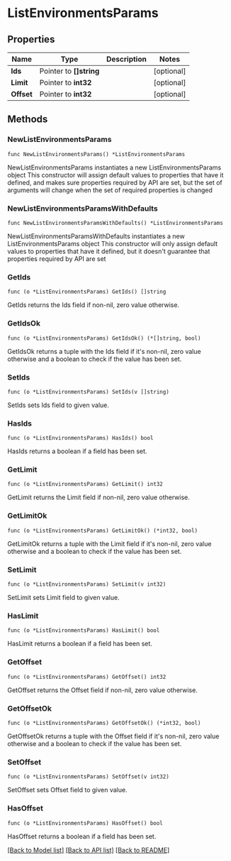 # ListEnvironmentsParams

## Properties

Name | Type | Description | Notes
------------ | ------------- | ------------- | -------------
**Ids** | Pointer to **[]string** |  | [optional] 
**Limit** | Pointer to **int32** |  | [optional] 
**Offset** | Pointer to **int32** |  | [optional] 

## Methods

### NewListEnvironmentsParams

`func NewListEnvironmentsParams() *ListEnvironmentsParams`

NewListEnvironmentsParams instantiates a new ListEnvironmentsParams object
This constructor will assign default values to properties that have it defined,
and makes sure properties required by API are set, but the set of arguments
will change when the set of required properties is changed

### NewListEnvironmentsParamsWithDefaults

`func NewListEnvironmentsParamsWithDefaults() *ListEnvironmentsParams`

NewListEnvironmentsParamsWithDefaults instantiates a new ListEnvironmentsParams object
This constructor will only assign default values to properties that have it defined,
but it doesn't guarantee that properties required by API are set

### GetIds

`func (o *ListEnvironmentsParams) GetIds() []string`

GetIds returns the Ids field if non-nil, zero value otherwise.

### GetIdsOk

`func (o *ListEnvironmentsParams) GetIdsOk() (*[]string, bool)`

GetIdsOk returns a tuple with the Ids field if it's non-nil, zero value otherwise
and a boolean to check if the value has been set.

### SetIds

`func (o *ListEnvironmentsParams) SetIds(v []string)`

SetIds sets Ids field to given value.

### HasIds

`func (o *ListEnvironmentsParams) HasIds() bool`

HasIds returns a boolean if a field has been set.

### GetLimit

`func (o *ListEnvironmentsParams) GetLimit() int32`

GetLimit returns the Limit field if non-nil, zero value otherwise.

### GetLimitOk

`func (o *ListEnvironmentsParams) GetLimitOk() (*int32, bool)`

GetLimitOk returns a tuple with the Limit field if it's non-nil, zero value otherwise
and a boolean to check if the value has been set.

### SetLimit

`func (o *ListEnvironmentsParams) SetLimit(v int32)`

SetLimit sets Limit field to given value.

### HasLimit

`func (o *ListEnvironmentsParams) HasLimit() bool`

HasLimit returns a boolean if a field has been set.

### GetOffset

`func (o *ListEnvironmentsParams) GetOffset() int32`

GetOffset returns the Offset field if non-nil, zero value otherwise.

### GetOffsetOk

`func (o *ListEnvironmentsParams) GetOffsetOk() (*int32, bool)`

GetOffsetOk returns a tuple with the Offset field if it's non-nil, zero value otherwise
and a boolean to check if the value has been set.

### SetOffset

`func (o *ListEnvironmentsParams) SetOffset(v int32)`

SetOffset sets Offset field to given value.

### HasOffset

`func (o *ListEnvironmentsParams) HasOffset() bool`

HasOffset returns a boolean if a field has been set.


[[Back to Model list]](../README.md#documentation-for-models) [[Back to API list]](../README.md#documentation-for-api-endpoints) [[Back to README]](../README.md)



